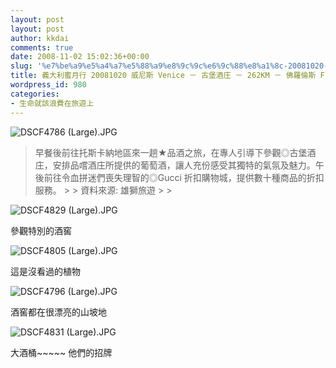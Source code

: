 ```yaml
---
layout: post
layout: post
author: kkdai
comments: true
date: 2008-11-02 15:02:36+00:00
slug: '%e7%be%a9%e5%a4%a7%e5%88%a9%e8%9c%9c%e6%9c%88%e8%a1%8c-20081020-%e5%a8%81%e5%b0%bc%e6%96%af-venice-%ef%bc%8d-%e5%8f%a4%e5%a0%a1%e9%85%92%e5%ba%84-%ef%bc%8d-262km-%ef%bc%8d-%e4%bd%9b%e7%be%85%e5%80%ab'
title: 義大利蜜月行 20081020 威尼斯 Venice － 古堡酒庄 － 262KM － 佛羅倫斯 Florence
wordpress_id: 980
categories:
- 生命就該浪費在旅遊上
---
```


![DSCF4786 (Large).JPG](http://farm4.static.flickr.com/3288/2994743324_2c9f28e30b.jpg)

<blockquote>早餐後前往托斯卡納地區來一趟★品酒之旅，在專人引導下參觀◎古堡酒庄，安排品嚐酒庄所提供的葡萄酒，讓人充份感受其獨特的氣氛及魅力。午後前往令血拼迷們喪失理智的◎Gucci 折扣購物城，提供數十種商品的折扣服務。  
> 
> 資料來源: 雄獅旅遊
> 
> </blockquote>


<!-- more -->
 

![DSCF4829 (Large).JPG](http://farm3.static.flickr.com/2059/2993901835_6e1b557440.jpg)

參觀特別的酒窖

![DSCF4805 (Large).JPG](http://farm4.static.flickr.com/3037/2994743638_769cac5901.jpg)

這是沒看過的植物

![DSCF4796 (Large).JPG](http://farm4.static.flickr.com/3141/2993902413_19dbae672d.jpg)

酒窖都在很漂亮的山坡地

![DSCF4831 (Large).JPG](http://farm4.static.flickr.com/3046/2993902093_9ba6385c8d.jpg)

大酒桶~~~~~ 他們的招牌
